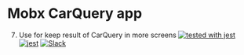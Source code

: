 # Mobx CarQuery app

7) Use for keep result of CarQuery in more screens
[![tested with jest](https://img.shields.io/badge/tested_with-jest-99424f.svg)](https://github.com/facebook/jest) [![jest](https://jestjs.io/img/jest-badge.svg)](https://github.com/facebook/jest)
[![Slack](http://slack.expo.io/badge.svg)](https://slack.expo.io)